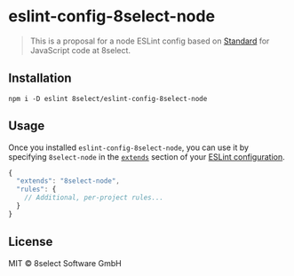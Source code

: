# eslint-config-8select-node

> This is a proposal for a node ESLint config based on [Standard](https://github.com/feross/standard) for JavaScript code at 8select.


## Installation

```
npm i -D eslint 8select/eslint-config-8select-node
```


## Usage

Once you installed `eslint-config-8select-node`, you can use it by specifying `8select-node` in the [`extends`](http://eslint.org/docs/user-guide/configuring#extending-configuration-files) section of your [ESLint configuration](http://eslint.org/docs/user-guide/configuring).

```js
{
  "extends": "8select-node",
  "rules": {
    // Additional, per-project rules...
  }
}
```


## License

MIT © 8select Software GmbH
